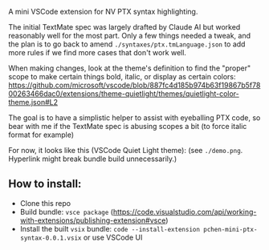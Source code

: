A mini VSCode extension for NV PTX syntax highlighting.

The initial TextMate spec was largely drafted by Claude AI but worked reasonably well for the most part. Only a few things needed a tweak, and the plan
is to go back to amend `./syntaxes/ptx.tmLanguage.json` to add more rules if we find more cases that don't work well.

When making changes, look at the theme's definition to find the "proper" scope to make certain things bold, italic, or display as certain colors: https://github.com/microsoft/vscode/blob/887fc4d185b974b63f19867b5f7800263466dac0/extensions/theme-quietlight/themes/quietlight-color-theme.json#L2

The goal is to have a simplistic helper to assist with eyeballing PTX code, so bear with me if the TextMate spec is abusing scopes a bit (to force italic format for example)

For now, it looks like this (VSCode Quiet Light theme): (see `./demo.png`. Hyperlink might break bundle build unnecessarily.)

## How to install:
- Clone this repo
- Build bundle: `vsce package` (https://code.visualstudio.com/api/working-with-extensions/publishing-extension#vsce)
- Install the built `vsix` bundle: `code --install-extension pchen-mini-ptx-syntax-0.0.1.vsix` or use VSCode UI
